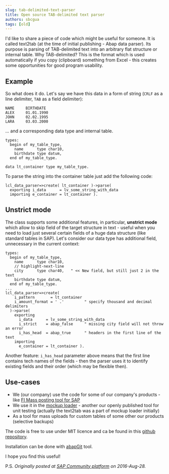 ```yaml
---
slug: tab-delimited-text-parser
title: Open source TAB-delimited text parser
authors: sbcgua
tags: [old]
---
```


I'd like to share a piece of code which might be useful for someone. It is called text2tab (at the time of initial publishing - Abap data parser). Its purpose is parsing of TAB-delimited text into an arbitrary flat structure or internal table. Why TAB-delimited? This is the format which is used automatically if you copy (clipboard) something from Excel - this creates some opportunities for good program usability.

<!-- truncate -->

## Example

So what does it do. Let's say we have this data in a form of string (`CRLF` as a line delimiter, `TAB` as a field delimiter):

```text
NAME     BIRTHDATE
ALEX     01.01.1990
JOHN     02.02.1995
LARA     03.03.2000
```

... and a corresponding data type and internal table.

```abap
types: 
  begin of my_table_type,
    name      type char10,
    birthdate type datum,
  end of my_table_type.

data lt_container type my_table_type.
```

To parse the string into the container table just add the following code:

```abap
lcl_data_parser=>create( lt_container )->parse(
  exporting i_data      = lv_some_string_with_data
  importing e_container = lt_container ).
```

## Unstrict mode

The class supports some additional features, in particular, **unstrict mode** which allow to skip field of the target structure in text - useful when you need to load just several certain fields of a huge data structure (like standard tables in SAP). Let's consider our data type has additional field, unnecessary in the current context:

```abap
types:
  begin of my_table_type,
    name      type char10,
    // highlight-next-line
    city      type char40,   " << New field, but still just 2 in the text
    birthdate type datum,
  end of my_table_type.
...
lcl_data_parser=>create(
    i_pattern       = lt_container       
    i_amount_format = ' .'         " specify thousand and decimal delimiters
  )->parse(
    exporting
      i_data      = lv_some_string_with_data
      i_strict    = abap_false     " missing city field will not throw an error
      i_has_head  = abap_true      " headers in the first line of the text
    importing
      e_container = lt_container ).
```

Another feature: `i_has_head` parameter above means that the first line contains tech names of the fields - then the parser uses it to identify existing fields and their order (which may be flexible then).

## Use-cases

- We (our company) use the code for some of our company's products - like [FI Mass posting tool for SAP](https://vimeo.com/180405740)
- We use it in the [mockup loader](https://github.com/sbcgua/mockup_loader) - another our openly published tool for unit testing (actually the text2tab was a part of mockup loader initially)
- As a tool for mass uploads for custom tables of some other our products (selective backups)

The code is free to use under MIT licence and ca be found in this [github repository](https://github.com/sbcgua/text2tab).

Installation can be done with [abapGit](https://github.com/abapGit/abapGit) tool.

I hope you find this useful!

P.S. *Originally posted at [SAP Community platform](https://community.sap.com/t5/application-development-and-automation-blog-posts/abap-data-parser-open-source-tab-delimited-text-parser/ba-p/13210322) on 2016-Aug-28.*

